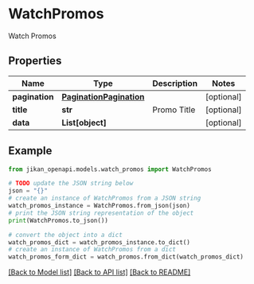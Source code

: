 # WatchPromos

Watch Promos

## Properties

Name | Type | Description | Notes
------------ | ------------- | ------------- | -------------
**pagination** | [**PaginationPagination**](PaginationPagination.md) |  | [optional] 
**title** | **str** | Promo Title | [optional] 
**data** | **List[object]** |  | [optional] 

## Example

```python
from jikan_openapi.models.watch_promos import WatchPromos

# TODO update the JSON string below
json = "{}"
# create an instance of WatchPromos from a JSON string
watch_promos_instance = WatchPromos.from_json(json)
# print the JSON string representation of the object
print(WatchPromos.to_json())

# convert the object into a dict
watch_promos_dict = watch_promos_instance.to_dict()
# create an instance of WatchPromos from a dict
watch_promos_form_dict = watch_promos.from_dict(watch_promos_dict)
```
[[Back to Model list]](../README.md#documentation-for-models) [[Back to API list]](../README.md#documentation-for-api-endpoints) [[Back to README]](../README.md)


